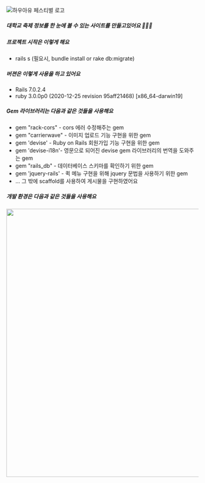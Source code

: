 ![하우아유 페스티벌 로고](https://user-images.githubusercontent.com/19422885/201467479-6c88333f-9eb8-4928-946a-101195027b0e.png)

##### 대학교 축제 정보를 한 눈에 볼 수 있는 사이트를 만들고있어요 🙇🏻‍♂️

##### 프로젝트 시작은 이렇게 해요
- rails s (필요시, bundle install or rake db:migrate)
##### 버젼은 이렇게 사용을 하고 있어요
- Rails 7.0.2.4
- ruby 3.0.0p0 (2020-12-25 revision 95aff21468) [x86_64-darwin19]
##### Gem 라이브러리는 다음과 같은 것들을 사용해요
- gem "rack-cors" - cors 에러 수정해주는 gem
- gem "carrierwave" - 이미지 업로드 기능 구현을 위한 gem
- gem 'devise' - Ruby on Rails 회원가입 기능 구현을 위한 gem
- gem 'devise-i18n'- 영문으로 되어진 devise gem 라이브러리의 번역을 도와주는 gem
- gem "rails_db" - 데이터베이스 스키마를 확인하기 위한 gem
- gem 'jquery-rails' - 퀵 메뉴 구현을 위해 jquery 문법을 사용하기 위한 gem
- ... 그 밖에 scaffold를 사용하여 게시물을 구현하였어요
##### 개발 환경은 다음과 같은 것들을 사용해요
<img src="https://user-images.githubusercontent.com/19422885/201467830-e0318668-d782-4c57-9c2d-bc2588bbc7c4.png" style="width:700px"/>
